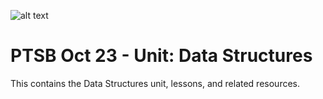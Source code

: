 ![alt text](../images/upright-logo.png)

# PTSB Oct 23 - Unit: Data Structures

This contains the Data Structures unit, lessons, and related resources.